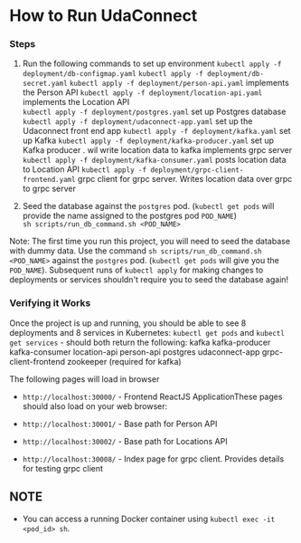 # How to Run UdaConnect

### Steps
1. Run the following commands to set up environment
    `kubectl apply -f deployment/db-configmap.yaml`
    `kubectl apply -f deployment/db-secret.yaml`
    `kubectl apply -f deployment/person-api.yaml`
            implements the Person API
    `kubectl apply -f deployment/location-api.yaml`
            implements the Location API    
    `kubectl apply -f deployment/postgres.yaml`
            set up Postgres database
    `kubectl apply -f deployment/udaconnect-app.yaml`
            set up the Udaconnect front end app
    `kubectl apply -f deployment/kafka.yaml`
            set up Kafka 
    `kubectl apply -f deployment/kafka-producer.yaml`
            set up Kafka producer . wil write location data to kafka
            implements grpc server
    `kubectl apply -f deployment/kafka-consumer.yaml`
            posts location data to Location API
    `kubectl apply -f deployment/grpc-client-frontend.yaml`
            grpc client for grpc server.
            Writes location data over grpc to grpc server


2. Seed the database against the `postgres` pod.
(`kubectl get pods` will provide the name assigned to the postgres pod `POD_NAME`)  
   `sh scripts/run_db_command.sh <POD_NAME>` 

Note: The first time you run this project, you will need to seed the database with dummy data. Use the command `sh scripts/run_db_command.sh <POD_NAME>` against the `postgres` pod. (`kubectl get pods` will give you the `POD_NAME`). Subsequent runs of `kubectl apply` for making changes to deployments or services shouldn't require you to seed the database again!

### Verifying it Works
Once the project is up and running, you should be able to see 8 deployments and 8 services in Kubernetes:
`kubectl get pods` and `kubectl get services` - should both return the following: 
    kafka
    kafka-producer
    kafka-consumer
    location-api
    person-api
    postgres
    udaconnect-app
    grpc-client-frontend
    zookeeper (required for kafka)

The following pages will load in browser
* `http://localhost:30000/` - Frontend ReactJS ApplicationThese pages should also load on your web browser:
* `http://localhost:30001/` - Base path for Person API
* `http://localhost:30002/` - Base path for Locations API


* `http://localhost:30008/` - Index page for grpc client. Provides details for testing grpc client


## NOTE
* You can access a running Docker container using `kubectl exec -it <pod_id> sh`. 
